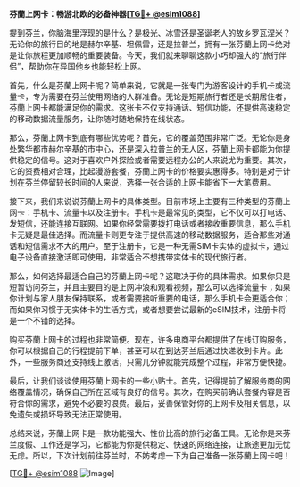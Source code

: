 **芬蘭上网卡：畅游北欧的必备神器[[TG💪+ @esim1088](https://t.me/s/esim1088)]**

提到芬兰，你脑海里浮现的是什么？是极光、冰雪还是圣诞老人的故乡罗瓦涅米？无论你的旅行目的地是赫尔辛基、坦佩雷，还是拉普兰，拥有一张芬蘭上网卡绝对是让你旅程更加顺畅的重要装备。今天，我们就来聊聊这款小巧却强大的“旅行伴侣”，帮助你在异国他乡也能轻松上网。

首先，什么是芬蘭上网卡呢？简单来说，它就是一张专门为游客设计的手机卡或流量卡，专为需要在芬兰使用网络的人群准备。无论是短期旅行者还是长期居住者，芬蘭上网卡都能满足你的需求。这张卡不仅支持通话、短信功能，还提供高速稳定的移动数据流量服务，让你随时随地保持在线状态。

那么，芬蘭上网卡到底有哪些优势呢？首先，它的覆盖范围非常广泛。无论你是身处繁华都市赫尔辛基的市中心，还是深入拉普兰的无人区，芬蘭上网卡都能为你提供稳定的信号。这对于喜欢户外探险或者需要远程办公的人来说尤为重要。其次，它的资费相对合理，比起漫游套餐，芬蘭上网卡的价格要实惠得多。特别是对于计划在芬兰停留较长时间的人来说，选择一张合适的上网卡能省下一大笔费用。

接下来，我们来说说芬蘭上网卡的具体类型。目前市场上主要有三种类型的芬蘭上网卡：手机卡、流量卡以及注册卡。手机卡是最常见的类型，它不仅可以打电话、发短信，还能连接互联网。如果你经常需要拨打电话或者接收重要信息，那么手机卡无疑是最佳选择。而流量卡则更专注于提供高速的移动数据服务，适合那些对通话和短信需求不大的用户。至于注册卡，它是一种无需SIM卡实体的虚拟卡，通过电子设备直接激活即可使用，非常适合不想携带实体卡的现代旅行者。

那么，如何选择最适合自己的芬蘭上网卡呢？这取决于你的具体需求。如果你只是短暂访问芬兰，并且主要目的是上网冲浪和观看视频，那么可以选择流量卡；如果你计划与家人朋友保持联系，或者需要接听重要的电话，那么手机卡会更适合你；而如果你习惯于无实体卡的生活方式，或者想要尝试最新的eSIM技术，注册卡将是一个不错的选择。

购买芬蘭上网卡的过程也非常简便。现在，许多电商平台都提供了在线订购服务，你可以根据自己的行程提前下单，甚至可以在到达芬兰后通过快递收到卡片。此外，一些服务商还支持线上激活，只需几分钟就能完成整个过程，非常方便快捷。

最后，让我们谈谈使用芬蘭上网卡的一些小贴士。首先，记得提前了解服务商的网络覆盖情况，确保自己所在区域有良好的信号。其次，在购买前确认套餐内容是否符合你的需求，避免不必要的浪费。最后，妥善保管好你的上网卡及相关信息，以免遗失或损坏导致无法正常使用。

总结来说，芬蘭上网卡是一款功能强大、性价比高的旅行必备工具。无论你是来芬兰度假、工作还是学习，它都能为你提供稳定、快速的网络连接，让旅途更加无忧无虑。所以，下次计划前往芬兰时，不妨考虑一下为自己准备一张芬蘭上网卡吧！

[[TG💪+ @esim1088](https://t.me/s/esim1088) ![Image](https://i.postimg.cc/4NQfJmqS/Snipaste-2025-05-13-00-14-12.png)]